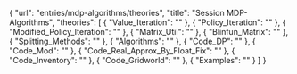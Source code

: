{
    "url": "entries/mdp-algorithms/theories",
    "title": "Session MDP-Algorithms",
    "theories": [
        {
            "Value_Iteration": ""
        },
        {
            "Policy_Iteration": ""
        },
        {
            "Modified_Policy_Iteration": ""
        },
        {
            "Matrix_Util": ""
        },
        {
            "Blinfun_Matrix": ""
        },
        {
            "Splitting_Methods": ""
        },
        {
            "Algorithms": ""
        },
        {
            "Code_DP": ""
        },
        {
            "Code_Mod": ""
        },
        {
            "Code_Real_Approx_By_Float_Fix": ""
        },
        {
            "Code_Inventory": ""
        },
        {
            "Code_Gridworld": ""
        },
        {
            "Examples": ""
        }
    ]
}
